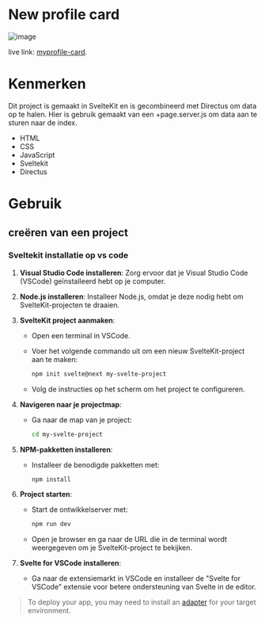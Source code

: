 # New profile card  
![image](https://github.com/user-attachments/assets/656ae1cd-3238-4227-8383-4b477695d158)


live link: [myprofile-card](https://tourmaline-wisp-3a9b24.netlify.app/).

# Kenmerken

Dit project is gemaakt in SvelteKit en is gecombineerd met Directus om data op te halen. Hier is gebruik gemaakt van een +page.server.js om data aan te sturen naar de index.
- HTML
- CSS
- JavaScript
- Sveltekit
- Directus


# Gebruik

## creëren van een project

### Sveltekit installatie op vs code

1. **Visual Studio Code installeren**: Zorg ervoor dat je Visual Studio Code (VSCode) geïnstalleerd hebt op je computer.
2. **Node.js installeren**: Installeer Node.js, omdat je deze nodig hebt om SvelteKit-projecten te draaien.
3. **SvelteKit project aanmaken**:
    - Open een terminal in VSCode.
    - Voer het volgende commando uit om een nieuw SvelteKit-project aan te maken:
        
        ```bash
        npm init svelte@next my-svelte-project
        
        ```
        
    - Volg de instructies op het scherm om het project te configureren.
4. **Navigeren naar je projectmap**:
    - Ga naar de map van je project:
        
        ```bash
        cd my-svelte-project
        
        ```
        
5. **NPM-pakketten installeren**:
    - Installeer de benodigde pakketten met:
        
        ```bash
        npm install
        
        ```
        
6. **Project starten**:
    - Start de ontwikkelserver met:
        
        ```bash
        npm run dev
        
        ```
        
    - Open je browser en ga naar de URL die in de terminal wordt weergegeven om je SvelteKit-project te bekijken.
7. **Svelte for VSCode installeren**:
    - Ga naar de extensiemarkt in VSCode en installeer de "Svelte for VSCode" extensie voor betere ondersteuning van Svelte in de editor.
> To deploy your app, you may need to install an [adapter](https://kit.svelte.dev/docs/adapters) for your target environment.
